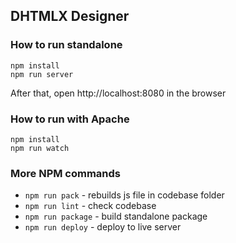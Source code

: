 DHTMLX Designer
-------------------------

### How to run standalone

```
npm install
npm run server
```

After that, open http://localhost:8080 in the browser


### How to run with Apache

```
npm install
npm run watch
```


### More NPM commands

- `npm run pack` - rebuilds js file in codebase folder
- `npm run lint` - check codebase
- `npm run package` - build standalone package
- `npm run deploy` - deploy to live server